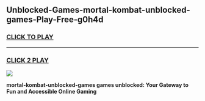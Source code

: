
## Unblocked-Games-mortal-kombat-unblocked-games-Play-Free-g0h4d
<h3>
<a href="https://premium76.site?title=mortal-kombat-unblocked-games&ref=09A">CLICK TO PLAY</a></h3>
<hr>

<h3>
<a href="https://premium76.site?title=mortal-kombat-unblocked-games&ref=09A">CLICK 2 PLAY</a>
  
</h3>

<a href="https://premium76.site?title=mortal-kombat-unblocked-games&ref=09A"><img src="https://clearcache.store/games.png"></a>


**mortal-kombat-unblocked-games games unblocked: Your Gateway to Fun and Accessible Online Gaming**
